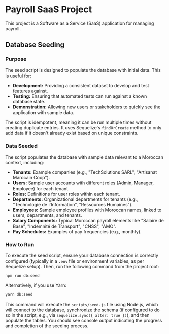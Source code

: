 # Payroll SaaS Project

This project is a Software as a Service (SaaS) application for managing payroll.

## Database Seeding

### Purpose

The seed script is designed to populate the database with initial data. This is useful for:

-   **Development:** Providing a consistent dataset to develop and test features against.
-   **Testing:** Ensuring that automated tests can run against a known database state.
-   **Demonstration:** Allowing new users or stakeholders to quickly see the application with sample data.

The script is idempotent, meaning it can be run multiple times without creating duplicate entries. It uses Sequelize's `findOrCreate` method to only add data if it doesn't already exist based on unique constraints.

### Data Seeded

The script populates the database with sample data relevant to a Moroccan context, including:

-   **Tenants:** Example companies (e.g., "TechSolutions SARL", "Artisanat Marocain Coop").
-   **Users:** Sample user accounts with different roles (Admin, Manager, Employee) for each tenant.
-   **Roles:** Definitions for user roles within each tenant.
-   **Departments:** Organizational departments for tenants (e.g., "Technologie de l'Information", "Ressources Humaines").
-   **Employees:** Sample employee profiles with Moroccan names, linked to users, departments, and tenants.
-   **Salary Components:** Typical Moroccan payroll elements like "Salaire de Base", "Indemnité de Transport", "CNSS", "AMO".
-   **Pay Schedules:** Examples of pay frequencies (e.g., monthly).

### How to Run

To execute the seed script, ensure your database connection is correctly configured (typically in a `.env` file or environment variables, as per Sequelize setup). Then, run the following command from the project root:

```bash
npm run db:seed
```

Alternatively, if you use Yarn:

```bash
yarn db:seed
```

This command will execute the `scripts/seed.js` file using Node.js, which will connect to the database, synchronize the schema (if configured to do so in the script, e.g., via `sequelize.sync({ alter: true })`), and then populate the tables. You should see console output indicating the progress and completion of the seeding process.
